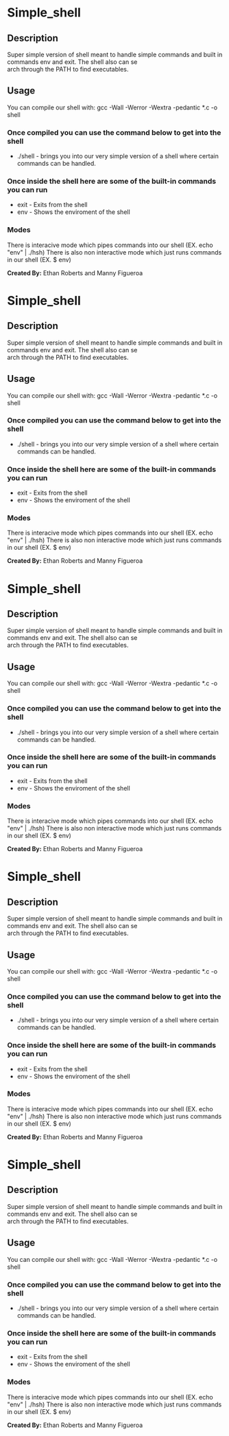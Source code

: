 # Simple_shell

## Description
Super simple version of shell meant to handle simple commands and built in commands env and exit. The shell also can se\
arch through the PATH to find executables.

## Usage
You can compile our shell with:
gcc -Wall -Werror -Wextra -pedantic *.c -o shell

### Once compiled you can use the command below to get into the shell
* ./shell - brings you into our very simple version of a shell where certain commands can be handled.
### Once inside the shell here are some of the built-in commands you can run
* exit - Exits from the shell
* env - Shows the enviroment of the shell

### Modes
There is interacive mode which pipes commands into our shell (EX. echo "env" | ./hsh)
There is also non interactive mode which just runs commands in our shell (EX. $ env)

**Created By:**
Ethan Roberts and Manny Figueroa
# Simple_shell

## Description
Super simple version of shell meant to handle simple commands and built in commands env and exit. The shell also can se\
arch through the PATH to find executables.

## Usage
You can compile our shell with:
gcc -Wall -Werror -Wextra -pedantic *.c -o shell

### Once compiled you can use the command below to get into the shell
* ./shell - brings you into our very simple version of a shell where certain commands can be handled.
### Once inside the shell here are some of the built-in commands you can run
* exit - Exits from the shell
* env - Shows the enviroment of the shell

### Modes
There is interacive mode which pipes commands into our shell (EX. echo "env" | ./hsh)
There is also non interactive mode which just runs commands in our shell (EX. $ env)

**Created By:**
Ethan Roberts and Manny Figueroa
# Simple_shell

## Description
Super simple version of shell meant to handle simple commands and built in commands env and exit. The shell also can se\
arch through the PATH to find executables.

## Usage
You can compile our shell with:
gcc -Wall -Werror -Wextra -pedantic *.c -o shell

### Once compiled you can use the command below to get into the shell
* ./shell - brings you into our very simple version of a shell where certain commands can be handled.
### Once inside the shell here are some of the built-in commands you can run
* exit - Exits from the shell
* env - Shows the enviroment of the shell

### Modes
There is interacive mode which pipes commands into our shell (EX. echo "env" | ./hsh)
There is also non interactive mode which just runs commands in our shell (EX. $ env)

**Created By:**
Ethan Roberts and Manny Figueroa
# Simple_shell

## Description
Super simple version of shell meant to handle simple commands and built in commands env and exit. The shell also can se\
arch through the PATH to find executables.

## Usage
You can compile our shell with:
gcc -Wall -Werror -Wextra -pedantic *.c -o shell

### Once compiled you can use the command below to get into the shell
* ./shell - brings you into our very simple version of a shell where certain commands can be handled.
### Once inside the shell here are some of the built-in commands you can run
* exit - Exits from the shell
* env - Shows the enviroment of the shell

### Modes
There is interacive mode which pipes commands into our shell (EX. echo "env" | ./hsh)
There is also non interactive mode which just runs commands in our shell (EX. $ env)

**Created By:**
Ethan Roberts and Manny Figueroa
# Simple_shell

## Description
Super simple version of shell meant to handle simple commands and built in commands env and exit. The shell also can se\
arch through the PATH to find executables.

## Usage
You can compile our shell with:
gcc -Wall -Werror -Wextra -pedantic *.c -o shell

### Once compiled you can use the command below to get into the shell
* ./shell - brings you into our very simple version of a shell where certain commands can be handled.
### Once inside the shell here are some of the built-in commands you can run
* exit - Exits from the shell
* env - Shows the enviroment of the shell

### Modes
There is interacive mode which pipes commands into our shell (EX. echo "env" | ./hsh)
There is also non interactive mode which just runs commands in our shell (EX. $ env)

**Created By:**
Ethan Roberts and Manny Figueroa